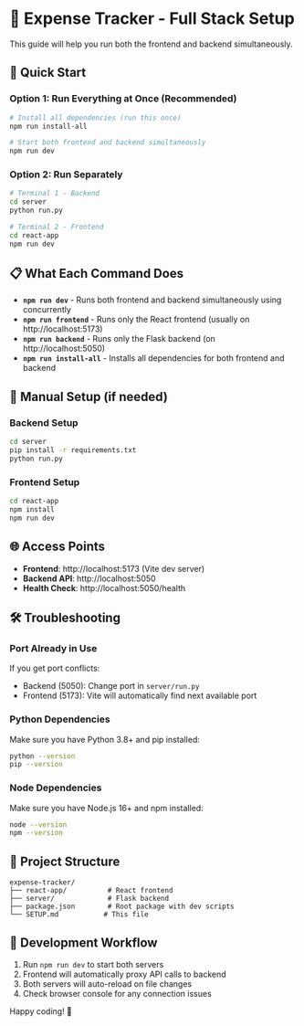 # 🏦 Expense Tracker - Full Stack Setup

This guide will help you run both the frontend and backend simultaneously.

## 🚀 Quick Start

### Option 1: Run Everything at Once (Recommended)

```bash
# Install all dependencies (run this once)
npm run install-all

# Start both frontend and backend simultaneously
npm run dev
```

### Option 2: Run Separately

```bash
# Terminal 1 - Backend
cd server
python run.py

# Terminal 2 - Frontend
cd react-app
npm run dev
```

## 📋 What Each Command Does

- **`npm run dev`** - Runs both frontend and backend simultaneously using concurrently
- **`npm run frontend`** - Runs only the React frontend (usually on http://localhost:5173)
- **`npm run backend`** - Runs only the Flask backend (on http://localhost:5050)
- **`npm run install-all`** - Installs all dependencies for both frontend and backend

## 🔧 Manual Setup (if needed)

### Backend Setup

```bash
cd server
pip install -r requirements.txt
python run.py
```

### Frontend Setup

```bash
cd react-app
npm install
npm run dev
```

## 🌐 Access Points

- **Frontend**: http://localhost:5173 (Vite dev server)
- **Backend API**: http://localhost:5050
- **Health Check**: http://localhost:5050/health

## 🛠️ Troubleshooting

### Port Already in Use

If you get port conflicts:

- Backend (5050): Change port in `server/run.py`
- Frontend (5173): Vite will automatically find next available port

### Python Dependencies

Make sure you have Python 3.8+ and pip installed:

```bash
python --version
pip --version
```

### Node Dependencies

Make sure you have Node.js 16+ and npm installed:

```bash
node --version
npm --version
```

## 📁 Project Structure

```
expense-tracker/
├── react-app/          # React frontend
├── server/             # Flask backend
├── package.json        # Root package with dev scripts
└── SETUP.md           # This file
```

## 🎯 Development Workflow

1. Run `npm run dev` to start both servers
2. Frontend will automatically proxy API calls to backend
3. Both servers will auto-reload on file changes
4. Check browser console for any connection issues

Happy coding! 🚀


